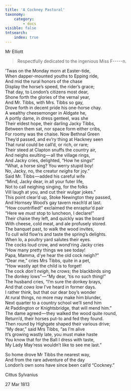 ```yaml
---
title: 'A Cockney Pastoral'
taxonomy:
    category:
        - docs
visible: false
tntsearch:
    index: true
---
```


<div class="author">Mr Elliott</div>

> Respectfully dedicated to the ingenious Miss F-----n.

’Twas on the Monday morn at Easter-tide,  
When dapper-mounted youths to Epping ride,  
And mid the rural honors of the chase  
Display the horse’s speed, the rider’s grace;  
That day, to London’s citizens most dear,  
Shone forth the glories of the vernal year,  
And Mr. Tibbs, with Mrs. Tibbs so gay,  
Drove forth in decent pride his one-horse chay.  
A wealthy cheesemonger in Aldgate he,  
A portly dame, in dress genteel, was she  
Their eldest hope, their darling Jacky Tibbs,  
Between them sat, nor space form either cribs,  
For roomy was the chaise. Now Bethnal Green  
They’d passed, and ev’ry thing at Hackney seen  
That rural could be call’d, or rich, or rare;  
Their steed at Clapton snuffs the country air,  
And neighs exulting — all the village rings,  
And Jacky cries, delighted, “How he sings!”  
“What, a horse sing? You werry stupid boy!  
No, Jacky, no, the creatur *neighs* for joy.”  
Said Mr. Tibbs — added his careful wife  
“Mind, Jacky dear, in all your futer life,  
Not to call neighing singing, for the folks  
Vill laugh at you, and cut their wulgar jokes.”  
This point clear’d up, Stoke Newington they passed,  
And Hornsey Wood’s gay tavern reach’d at last.  
“How countrified!” exclaimed the enraptur’d pair  
“Here we *must* stop to luncheon, I declare!”  
Their chaise they left, and quickly was the board  
With cheese, cold meat, and ale profusely stored.  
The banquet past, to walk the wood invites,  
To cull wild flow’rs and taste the spring’s delights.  
When lo, a poultry yard salutes their eyes.  
The cocks loud crow, and wond’ring Jacky cries  
“How many pretty things we see today!  
Papa, Mamma, d’ye hear the old cock neigh?”  
“Dear me,” cries Mrs Tibbs, quite in a pet,  
“How wastly apt the child is to forget!  
The cock *don’t neigh*, he *crows*; the blackbirds sing  
The donkey lows” — “My dear, ’tis no such thing!”  
The husband cries, “I’m sure the donkey brays,  
And that *cows* low I’ve heard in former days.  
I rather think, but that our dear boy’s wonder  
At rural things, no more may make him blunder,  
Next quarter to a country school we’ll send him  
At Paddington or Knightsbridge, that will mend him.”  
The dame agreed — they walked the wood quite round,  
Return’d, their horses put-to and fed they found.  
Then round by Highgate shaped their various drive;  
“My dear,” said Mrs Tibbs, “as I’m alive  
It’s growing wastly late, you must make haste  
You know that for the Ball I dress with taste,  
My Lady May’ress wouldn’t like to see me last.”

So home drove Mr Tibbs the nearest way,  
And from the rare adventure of the day  
London’s own sons have since been call’d “Cockney.”

Cittus Sylvanius

27 Mar 1813